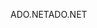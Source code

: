 <span data-ttu-id="c4f63-101">ADO.NET</span><span class="sxs-lookup"><span data-stu-id="c4f63-101">ADO.NET</span></span>